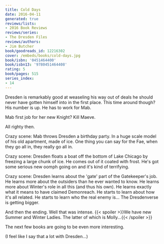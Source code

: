 ```yaml
---
title: Cold Days
date: 2016-04-11
generated: true
reviews/lists:
- 2016 Book Reviews
reviews/series:
- The Dresden Files
reviews/authors:
- Jim Butcher
book/goodreads_id: 12216302
cover: /embeds/books/cold-days.jpg
book/isbn: '0451464400'
book/isbn13: '9780451464408'
rating: 5
book/pages: 515
series_index:
- 14
---
```

Dresden is remarkably good at weaseling his way out of deals he should never have gotten himself into in the first place. This time around though? His number is up. He has to work for Mab.  

Mab first job for her new Knight? Kill Maeve.  

<!--more-->

All righty then.  

Crazy scene: Mab throws Dresden a birthday party. In a huge scale model of his old apartment, made of ice. One thing you can say for the Fae, when they go all in, they really go all in.  

Crazy scene: Dresden floats a boat off the bottom of Lake Chicago by freezing a large chunk of ice. He comes out of it coated with frost. He's got some serious new oomph going on and it's kind of terrifying.  

Crazy scene: Dresden learns about the 'gate' part of the Gatekeeper's job. He learns more about the outsiders than he ever wanted to know. He learns more about Winter's role in all this (and thus his own). He learns exactly what it means to have claimed Demonreach. He starts to learn about how it's all related. He starts to learn who the real enemy is... The Dresdenverse is getting bigger.  

And then the ending. Well that was intense.  {{< spoiler >}}We have new Summer and Winter Ladies. The latter of which is Molly...{{< /spoiler >}}  

The next few books are going to be even more interesting.  

(I feel like I say that a lot with Dresden...)